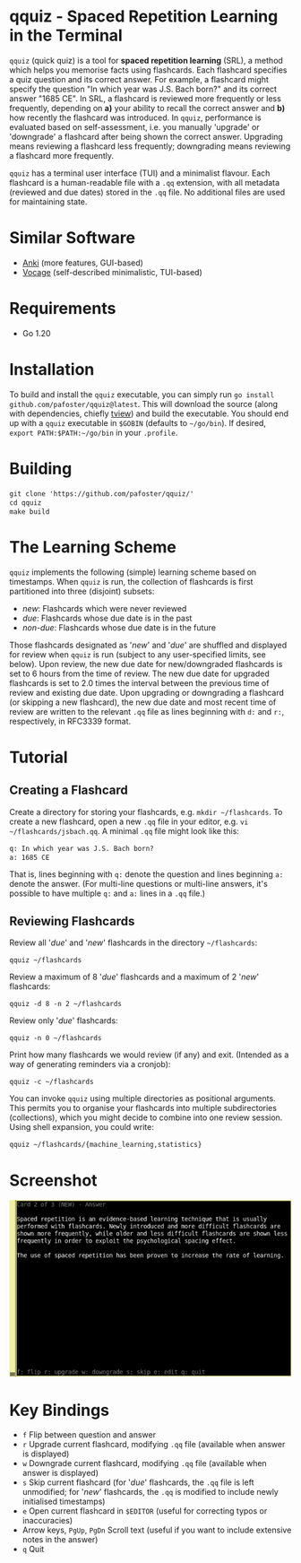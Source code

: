 # qquiz - Spaced Repetition Learning in the Terminal 
`qquiz` (quick quiz) is a tool for **spaced repetition learning** (SRL), a method which helps you memorise facts using flashcards. Each flashcard specifies a quiz question and its correct answer. For example, a flashcard might specify the question "In which year was J.S. Bach born?" and its correct answer "1685 CE". In SRL, a flashcard is reviewed more frequently or less frequently, depending on **a)** your ability to recall the correct answer and **b)** how recently the flashcard was introduced. In `qquiz`, performance is evaluated based on self-assessment, i.e. you manually 'upgrade' or 'downgrade' a flashcard after being shown the correct answer. Upgrading means reviewing a flashcard less frequently; downgrading means reviewing a flashcard more frequently.

`qquiz` has a terminal user interface (TUI) and a minimalist flavour. Each flashcard is a human-readable file with a `.qq` extension, with all metadata (reviewed and due dates) stored in the `.qq` file. No additional files are used for maintaining state.

# Similar Software
* [Anki](https://apps.ankiweb.net/) (more features, GUI-based)
* [Vocage](https://github.com/proycon/vocage) (self-described minimalistic, TUI-based)

# Requirements
* Go 1.20

# Installation
To build and install the `qquiz` executable, you can simply run `go install github.com/pafoster/qquiz@latest`. This will download the source (along with dependencies, chiefly [tview](https://github.com/rivo/tview)) and build the executable. You should end up with a `qquiz` executable in `$GOBIN` (defaults to `~/go/bin`). If desired, `export PATH:$PATH:~/go/bin` in your `.profile`.

# Building
```
git clone 'https://github.com/pafoster/qquiz/'
cd qquiz
make build
```

# The Learning Scheme
`qquiz` implements the following (simple) learning scheme based on timestamps. When `qquiz` is run, the collection of flashcards is first partitioned into three (disjoint) subsets:
* *new*: Flashcards which were never reviewed
* *due*: Flashcards whose due date is in the past
* *non-due*: Flashcards whose due date is in the future

Those flashcards designated as '*new*' and '*due*' are shuffled and displayed for review when `qquiz` is run (subject to any user-specified limits, see below). Upon review, the new due date for new/downgraded flashcards is set to 6 hours from the time of review. The new due date for upgraded flashcards is set to 2.0 times the interval between the previous time of review and existing due date. Upon upgrading or downgrading a flashcard (or skipping a new flashcard), the new due date and most recent time of review are written to the relevant `.qq` file as lines beginning with `d:` and `r:`, respectively, in RFC3339 format.

# Tutorial
## Creating a Flashcard
Create a directory for storing your flashcards, e.g. `mkdir ~/flashcards`. To create a new flashcard, open a new `.qq` file in your editor, e.g. `vi ~/flashcards/jsbach.qq`. A minimal `.qq` file might look like this:
```
q: In which year was J.S. Bach born?
a: 1685 CE
```
That is, lines beginning with `q:` denote the question and lines beginning `a:` denote the answer. (For multi-line questions or multi-line answers, it's possible to have multiple `q:` and `a:` lines in a `.qq` file.)

## Reviewing Flashcards
Review all '*due*' and '*new*' flashcards in the directory `~/flashcards`:
```
qquiz ~/flashcards
```
Review a maximum of 8 '*due*' flashcards and a maximum of 2 '*new*' flashcards:
```
qquiz -d 8 -n 2 ~/flashcards
```
Review only '*due*' flashcards:
```
qquiz -n 0 ~/flashcards
```
Print how many flashcards we would review (if any) and exit. (Intended as a way of generating reminders via a cronjob):
```
qquiz -c ~/flashcards
```
You can invoke `qquiz` using multiple directories as positional arguments. This permits you to organise your flashcards into multiple subdirectories (collections), which you might decide to combine into one review session. Using shell expansion, you could write:
```
qquiz ~/flashcards/{machine_learning,statistics}
```
# Screenshot
![screenshot](screenshots/qquiz.png)

# Key Bindings
* `f` Flip between question and answer
* `r` Upgrade current flashcard, modifying `.qq` file (available when answer is displayed)
* `w` Downgrade current flashcard, modifying `.qq` file (available when answer is displayed)
* `s` Skip current flashcard (for '*due*' flashcards, the `.qq` file is left unmodified; for '*new*' flashcards, the `.qq` is modified to include newly initialised timestamps)
* `e` Open current flashcard in `$EDITOR` (useful for correcting typos or inaccuracies)
* Arrow keys, `PgUp`, `PgDn` Scroll text (useful if you want to include extensive notes in the answer)
* `q` Quit
